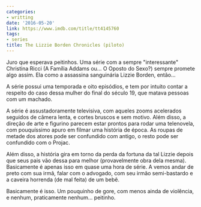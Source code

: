 ```yaml
---
categories:
- writting
date: '2016-05-20'
link: https://www.imdb.com/title/tt4145760
tags:
- series
title: The Lizzie Borden Chronicles (piloto)
---
```


Juro que esperava peitinhos. Uma série com a sempre "interessante" Christina Ricci (A Família Addams ou... O Oposto do Sexo?) sempre promete algo assim. Ela como a assassina sanguinária Lizzie Borden, então...

A série possui uma temporada e oito episódios, e tem por intuito contar a respeito do caso dessa mulher do final do século 19, que matava pessoas com um machado.

A série é assustadoramente televisiva, com aqueles zooms acelerados seguidos de câmera lenta, e cortes bruscos e sem motivo. Além disso, a direção de arte e figurino parecem estar prontos para rodar uma telenovela, com pouquíssimo apuro em filmar uma história de época. As roupas de metade dos atores pode ser confundido com antigo, o resto pode ser confundido com o Projac.

Além disso, a história gira em torno da perda da fortuna da tal Lizzie depois que seus pais vão dessa para melhor (provavelmente obra dela mesma). Basicamente é apenas isso em quase uma hora de série. A vemos andar de preto com sua irmã, falar com o advogado, com seu irmão semi-bastardo e a caveira horrenda (de mal feita) de um bebê.

Basicamente é isso. Um pouquinho de gore, com menos ainda de violência, e nenhum, praticamente nenhum... peitinho.

